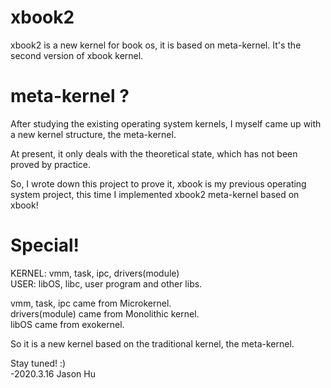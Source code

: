 # xbook2
xbook2 is a new kernel for book os, it is based on meta-kernel. It's the second version of xbook kernel.  

# meta-kernel ?
After studying the existing operating system kernels, I myself came up with a new kernel structure, the meta-kernel.  

At present, it only deals with the theoretical state, which has not been proved by practice.  

So, I wrote down this project to prove it, xbook is my previous operating system project, this time I implemented xbook2 meta-kernel based on xbook!

# Special!
KERNEL: vmm, task, ipc, drivers(module)  
USER: libOS, libc, user program and other libs.  

vmm, task, ipc came from Microkernel.   
drivers(module) came from Monolithic kernel.  
libOS came from exokernel.  

So it is a new kernel based on the traditional kernel, the meta-kernel.  

Stay tuned! :)  
-2020.3.16 Jason Hu